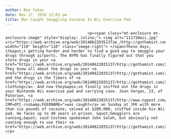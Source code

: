 ```yaml
---
author: Ben Yakas
date: Nov 17, 2010 12:03 pm
title: Man Caught Smuggling Cocaine In Wii Exercise Pad
---
```


	
										<p><span class="mt-enclosure mt-enclosure-image" style="display: inline;"> <img alt="111710wii.jpg" src="https://web.archive.org/web/20140622035137im_/http://gothamist.com/attachments/byakas/111710wii.jpg" width="110" height="110" class="image-right"> </span>These days, it&apos;s getting harder and harder to find a good way to smuggle your drugs through airports. The NYPD has finally figured out that you store drugs in your <a href="https://web.archive.org/web/20140622035137/http://gothamist.com/2010/08/17/nypd_knows_all_about_your_secret_un.php">underwear</a>. They know all about the drugs in your <a href="https://web.archive.org/web/20140622035137/http://gothamist.com/2010/08/05/heroin_in_hangers_found_at_jfk_airp.php">hangers</a>, and the drugs in the fibers of <a href="https://web.archive.org/web/20140622035137/http://gothamist.com/2010/11/13/two_more_airport_drug_seizures.php">your clothing</a>. And now they&apos;ve finally sniffed out the drugs in your Nintendo Wii exercise pad and carrying case. Jean Vargas, 23, of Paterson, <a href="https://web.archive.org/web/20140622035137/http://www.nypost.com/p/news/local/queens/jfk_smuggler_is_wii_ded_out_fYEmboMIAYgQ7wdpivWENO?CMP=OTC-rss&amp;FEEDNAME=">was caught</a> on Sunday at JFK with more than six pounds of cocaine, valued at $280,000, stuffed inside his Wii pad. He faces up to 40 years in prison. &quot;Smugglers are cunning,&quot; said Customs spokesman John Saleh, but obviously not cunning enough to use their <a href="https://web.archive.org/web/20140622035137/http://gothamist.com/2010/05/10/video_obama_says_xbox_makes_you_dum.php">Xbox</a>.</p>					
										
									
				